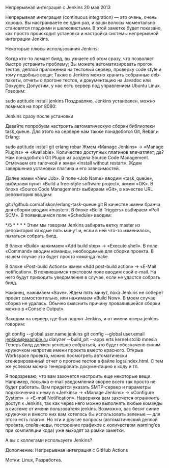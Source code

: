 Непрерывная интеграция с Jenkins
20 мая 2013

Непрерывная интеграция (continuous integration) — это очень, очень хорошо. Вы настраиваете ее один раз, и ваши волосы моментально становятся гладкими и шелковистыми. В этой заметке будет показано, как просто происходит установка и настройка системы непрерывной интеграции Jenkins.

Некоторые плюсы использования Jenkins:

Когда кто-то ломает билд, вы узнаете об этом сразу, что позволяет быстро устранить проблему;
Вы можете автоматизировать прогон тестов, деплой приложения на тестовый сервер, проверку code style и тому подобные вещи;
Также в Jenkins можно хранить собранные deb-пакеты, отчеты о прогоне тестов, и документацию на Javadoc или Doxygen;
Допустим, у нас есть сервер под управлением Ubuntu Linux. Говорим:

sudo aptitude install jenkins
Поздравляю, Jenkins установлен, можно ломимся на порт 8080:

Jenkins сразу после установки

Давайте попробуем настроить автоматическую сборки библиотеки task_queue. Для этого на сервере нам также понадобятся Git, Rebar и Erlang:

sudo aptitude install git erlang rebar
Жмем «Manage Jenkins» → «Manage Plugins» → «Available». Количество доступных плагинов впечатляет, да? Нам понадобится Git Plugin из раздела Source Code Management. Отмечаем его галочкой и жмем «Install without restart». Ждем завершения установки плагина и его зависимостей.

Далее жмем «New Job». В поле «Job Name» вводим «task_queue», выбираем пункт «Build a free-style software project», жмем «OK». В блоке «Source Code Management» выбираем «Git», в качестве URL репозитория вводим:

git://github.com/afiskon/erlang-task-queue.git
В качестве имени бранча для сборки вводим «master». В блоке «Build Triggers» выбираем «Poll SCM». В появившимся поле «Schedule» вводим:

*/5 * * * *
Этим мы говорим Jenkins забирать ветку master из репозитория каждые пять минут и, если в ней что-то изменилось, пытаться собрать билд.

В блоке «Build» нажимаем «Add build step» → «Execute shell». В поле «Command» вводим команды, необходимые для сборки проекта. В нашем случае это будет просто команда make.

В блоке «Post-build Actions» жмем «Add post-build action» → «E-Mail notification». В появившимся текстовом поле вводим свой e-mail. На него будут приходить уведомления в случае, если не удастся собрать билд.

Наконец, нажимаем «Save». Ждем пять минут, пока Jenkins не соберет проект самостоятельно, или нажимаем «Build Now». В моем случае сборка не удалась. Обычно выяснить причину провалившейся сборки можно в «Console Output».

Заходим на сервер, где был поднят Jenkins, и от имени юзера jenkins говорим:

git config --global user.name jenkins
git config --global user.email jenkins@example.ru
dialyzer --build_plt --apps erts kernel stdlib mnesia
Теперь билд должен успешно собраться, что будет обозначено синим кружочком напротив имени проекта вместо красного. Открыв Workspace проекта, можно посмотреть автоматически сгенерированный отчет о прогоне тестов в файле logs/index.html. С тем же успехом можно генерировать документацию к коду и тп.

Я подозреваю, что вам захочется настроить еще некоторые вещи. Например, посылка e-mail уведомлений скорее всего так просто не будет работать. Вам придется указать SMTP-сервер и параметры подключения к нему в «Jenkins» → «Manage Jenkins» → «Configure System» → «E-mail Notification». Наверняка вам захочется ограничить доступ к Jenkins, так как через него можно выполнять любые команды в системе от имени пользователя jenkins. Возможно, вас бесят синие кружочки и вместо них вам хотелось бы использовать зеленые — для этого есть плагин. Но эти и другие вопросы (автоматический деплой проекта, слейв-ноды, построение графиков с количеством warning’ов при компиляции кода) уже выходят за рамки заметки.

А вы с коллегами используете Jenkins?

Дополнение: Непрерывная интеграция с GitHub Actions

Метки: Linux, Разработка.